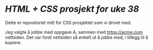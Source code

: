 #  *HTML + CSS prosjekt for uke 38*

Dette er repositoriet mitt for CSS prosjektet som vi drivet med.

Jeg valgte å jobbe med oppgave A, sammen med https://acme.com nettsiden. Det var fordi nettsiden så enkelt ut å jobbe med, i tillegg til å kopiere. 